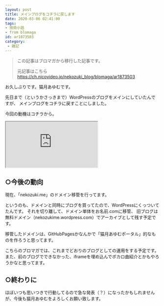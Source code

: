 ```yaml
---
layout: post
title: メインブログをコチラに戻します
date: 2020-03-06 02:41:00
tags: 
- 技術小話
- from blomaga
id: ar1873503
category:
 - 雑記
---
```

> この記事はブロマガから移行した記事です。
>
> 元記事はこちら
> https://ch.nicovideo.jp/nekozuki_blog/blomaga/ar1873503

お久しぶりです。猫月あゆむです。

先日まで（というかさっきまで）WordPressのブログをメインにしていたんですが、
メインブログをコチラに戻すことにしました。

今回の動機はコチラから。
<iframe 
  class="blogcard"
  src="https://hatenablog-parts.com/embed?url=https://blog.nekozuki.me/2020/03/end/">
</iframe>

<!-- more -->

## ○今後の動向

現在、「nekozuki.me」のドメイン移管を行ってます。

というのも、ドメインと同時にブログを買ってたので、WordPressにくっついてたんです。
それを切り離して、ドメイン単体をお名前.comに移管、
旧ブログは無料ドメイン（nekozukime.wordpress.com）でアーカイブとして残す予定です。

移管したドメインは、GitHubPagesかなんかで「猫月あゆむポータル」的なものを作ろうと思ってます。

こちらのブロマガでは、これまでどおりのブログとしての運用をする予定です。
また、前のブログでできなかった、iframeを埋め込んでボカロ曲紹介とかもやろうかなと思ってます。

## ○終わりに

ほぼいつも思いつきで行動してるので急な発表（？）になったかもしれませんが、今後も猫月あゆむをよろしくお願い致します。